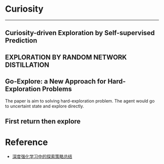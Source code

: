 # Curiosity

---

## Curiosity-driven Exploration by Self-supervised Prediction

## EXPLORATION BY RANDOM NETWORK DISTILLATION

## Go-Explore: a New Approach for Hard-Exploration Problems

The paper is aim to solving hard-exploration problem. The agent would go to uncertaint state and explore directly.

## First return then explore

# Reference

- [深度强化学习中的探索策略总结](https://zhuanlan.zhihu.com/p/188714833)